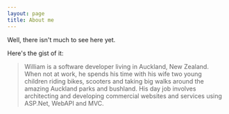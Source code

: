 ```yaml
---
layout: page
title: About me 
---
```


Well, there isn't much to see here yet. 

Here's the gist of it:

> William is a software developer living in Auckland, New Zealand. When not at work, he spends his time with his wife two young children riding bikes, scooters and taking big walks around the amazing Auckland parks and bushland. His day job involves architecting and developing commercial websites and services using ASP.Net, WebAPI and MVC.